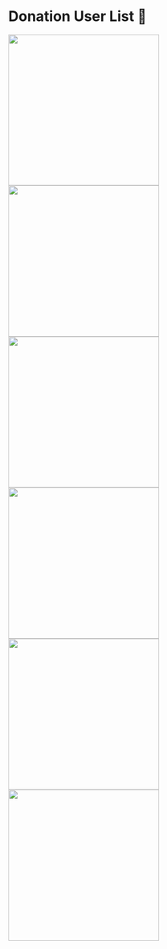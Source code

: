 # Donation User List 🍟
<img src="https://github.com/sandrocods/Zefoy-Automation/assets/59155826/84dc8d52-41d8-42b0-97c1-f58600ad8cf6" width="300" height="300" />
<img src="https://github.com/sandrocods/Zefoy-Automation/assets/59155826/a253b648-a870-40c8-9197-1a70feef6228" width="300" height="300" />
<img src="https://github.com/sandrocods/Zefoy-Automation/assets/59155826/0e3b998f-bcea-43e9-a2f6-d7904d20630e" width="300" height="300" />
<img src="https://github.com/sandrocods/Zefoy-Automation/assets/59155826/4289d750-a08f-4727-a814-0d098098919f" width="300" height="300" />
<img src="https://github.com/sandrocods/Zefoy-Automation/assets/59155826/727d300d-2ce9-494d-8943-5168442c66ff" width="300" height="300" />
<img src="https://github.com/sandrocods/Zefoy-Automation/assets/59155826/653f8628-dde0-480a-97d1-5a5cf4c0157e" width="300" height="300" />
